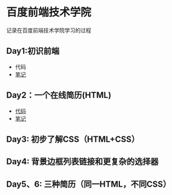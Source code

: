 # 百度前端技术学院
记录在百度前端技术学院学习的过程
## Day1:初识前端
* 代码
* [笔记](https://github.com/cyxsf/baidu_life/blob/master/Day1/note.txt)
## Day2：一个在线简历(HTML)
* [代码](https://github.com/cyxsf/baidu_life/blob/master/Day2/index.html)
* [笔记](https://github.com/cyxsf/baidu_life/blob/master/Day2/note.txt)
## Day3: 初步了解CSS（HTML+CSS）
## Day4: 背景边框列表链接和更复杂的选择器
## Day5、6:  三种简历（同一HTML，不同CSS）
